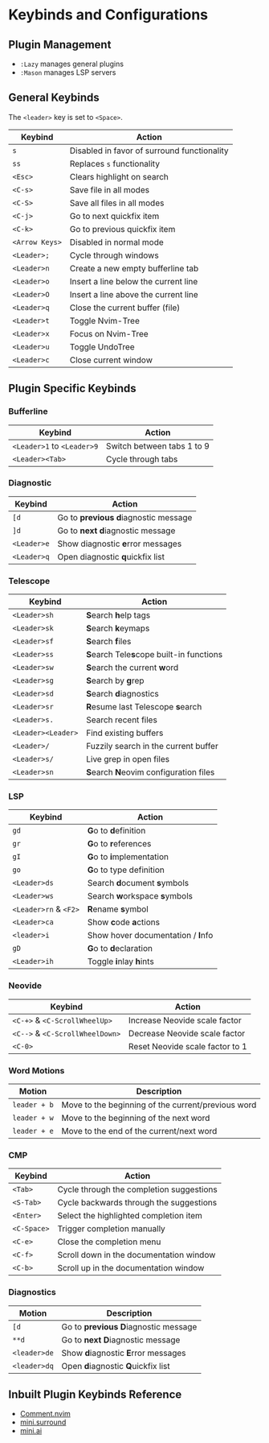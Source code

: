 # Keybinds and Configurations

## Plugin Management

- `:Lazy` manages general plugins
- `:Mason` manages LSP servers

## General Keybinds

The `<leader>` key is set to `<Space>`. 

| Keybind         | Action                                      |
|-----------------|---------------------------------------------|
| `s`             | Disabled in favor of surround functionality |
| `ss`            | Replaces `s` functionality                  |
| `<Esc>`         | Clears highlight on search                  |
| `<C-s>`         | Save file in all modes                      |
| `<C-S>`         | Save all files in all modes                 |
| `<C-j>`         | Go to next quickfix item                    |
| `<C-k>`         | Go to previous quickfix item                |
| `<Arrow Keys>`  | Disabled in normal mode                     |
| `<Leader>;`     | Cycle through windows                       |
| `<Leader>n`     | Create a new empty bufferline tab           |
| `<Leader>o`     | Insert a line below the current line        |
| `<Leader>O`     | Insert a line above the current line        |
| `<Leader>q`     | Close the current buffer (file)             |
| `<Leader>t`     | Toggle Nvim-Tree                            |
| `<Leader>x`     | Focus on Nvim-Tree                          |
| `<Leader>u`     | Toggle UndoTree                             |
| `<Leader>c`     | Close current window                        |

## Plugin Specific Keybinds

### Bufferline

| Keybind         | Action                                |
|-----------------|---------------------------------------|
| `<Leader>1` to `<Leader>9` | Switch between tabs 1 to 9 |
| `<Leader><Tab>` | Cycle through tabs                    |

### Diagnostic

| Keybind         | Action                                          |
|-----------------|-------------------------------------------------|
| `[d`            | Go to **previous** **d**iagnostic message       |
| `]d`            | Go to **next** **d**iagnostic message           |
| `<Leader>e`     | Show diagnostic **e**rror messages              |
| `<Leader>q`     | Open diagnostic **q**uickfix list               |

### Telescope

| Keybind         | Action                                      |
|-----------------|---------------------------------------------|
| `<Leader>sh`    | **S**earch **h**elp tags                    |
| `<Leader>sk`    | **S**earch **k**eymaps                      |
| `<Leader>sf`    | **S**earch **f**iles                        |
| `<Leader>ss`    | **S**earch Tele**s**cope built-in functions |
| `<Leader>sw`    | **S**earch the current **w**ord             |
| `<Leader>sg`    | **S**earch by **g**rep                      |
| `<Leader>sd`    | **S**earch **d**iagnostics                  |
| `<Leader>sr`    | **R**esume last Telescope **s**earch        |
| `<Leader>s.`    | Search recent files                         |
| `<Leader><Leader>` | Find existing buffers                    |
| `<Leader>/`     | Fuzzily search in the current buffer        |
| `<Leader>s/`    | Live grep in open files                     |
| `<Leader>sn`    | **S**earch **N**eovim configuration files   |

### LSP

| Keybind               | Action                              |
|-----------------------|-------------------------------------|
| `gd`                  | **G**o to **d**efinition            |
| `gr`                  | **G**o to **r**eferences            |
| `gI`                  | **G**o to **i**mplementation        |
| `go`                  | **G**o to type definition           |
| `<Leader>ds`          | Search **d**ocument **s**ymbols     |
| `<Leader>ws`          | Search **w**orkspace **s**ymbols    |
| `<Leader>rn` & `<F2>` | **R**ename **s**ymbol               |
| `<Leader>ca`          | Show **c**ode **a**ctions           |
| `<leader>i`                   | Show hover documentation / **I**nfo |
| `gD`                  | **G**o to **d**eclaration           |
| `<Leader>ih`          | Toggle **i**nlay **h**ints          |

### Neovide

| Keybind                         | Action                              |
|---------------------------------|-------------------------------------|
| `<C-+>` & `<C-ScrollWheelUp>`   | Increase Neovide scale factor       |
| `<C-->` & `<C-ScrollWheelDown>` | Decrease Neovide scale factor       |
| `<C-0>`                         | Reset Neovide scale factor to 1     |

### Word Motions

| Motion       | Description                                        |
|--------------|----------------------------------------------------|
| `leader + b` | Move to the beginning of the current/previous word |
| `leader + w` | Move to the beginning of the next word             |
| `leader + e` | Move to the end of the current/next word           |

### CMP

| Keybind      | Action                                      |
|--------------|---------------------------------------------|
| `<Tab>`      | Cycle through the completion suggestions    |
| `<S-Tab>`    | Cycle backwards through the suggestions     |
| `<Enter>`    | Select the highlighted completion item      |
| `<C-Space>`  | Trigger completion manually                 |
| `<C-e>`      | Close the completion menu                   |
| `<C-f>`      | Scroll down in the documentation window     |
| `<C-b>`      | Scroll up in the documentation window       |

### Diagnostics

| Motion       | Description                               |
|--------------|-------------------------------------------|
| `[d`         | Go to **previous** **D**iagnostic message |
| `**d`        | Go to **next** **D**iagnostic message     |
| `<leader>de` | Show **d**iagnostic **E**rror messages    |
| `<leader>dq` | Open **d**iagnostic **Q**uickfix list     |


## Inbuilt Plugin Keybinds Reference

- [Comment.nvim](https://github.com/numToStr/Comment.nvim?tab=readme-ov-file#-usage)
- [mini.surround](https://github.com/echasnovski/mini.nvim/blob/main/readmes/mini-surround.md#features)
- [mini.ai](https://github.com/echasnovski/mini.nvim/blob/main/readmes/mini-surround.md#features)

